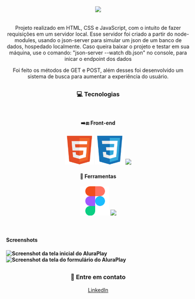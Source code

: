 <br>
<div align="center">
<img src="https://readme-typing-svg.herokuapp.com?font=Montserrat&pause=1000&color=3066BE&center=true&width=435&lines=Requisições+em+JS">
</div>
<br>
<p align="center">Projeto realizado em HTML, CSS e JavaScript, com o intuito de fazer requisições em um servidor local. Esse servidor foi criado a partir do node-modules, usando o json-server para simular um json de um banco de dados, hospedado localmente. Caso queira baixar o projeto e testar em sua máquina, use o comando: "json-server --watch db.json" no console, para inicar o endpoint dos dados</p>

<p align="center">Foi feito os métodos de GET e POST, além desses foi desenvolvido um sistema de busca para aumentar a experiência do usuário.</p>

##
<h3 align="center"> 💻 Tecnologias</h3>
<br>

<div align="center">
  
  <h4> ➡️🔚 Front-end<h4>
  <img src="https://raw.githubusercontent.com/devicons/devicon/master/icons/html5/html5-original.svg" width="80px">
  <img src="https://raw.githubusercontent.com/devicons/devicon/master/icons/css3/css3-original.svg" width="80px">
  <img src="https://icongr.am/devicon/javascript-original.svg?size=100&color=currentColor" width="80px">
  
  <h4> 🔧 Ferramentas<h4>
  <img src="https://raw.githubusercontent.com/devicons/devicon/master/icons/figma/figma-original.svg" width="80px">
  <img src="https://icongr.am/devicon/git-original.svg?size=128&color=ffffff" width="80px">
</div>
<br>

<h4>Screenshots<h4>

![Screenshot da tela inicial do AluraPlay](https://i.imgur.com/jDaxPKT.png)
![Screenshot da tela do formulário do AluraPlay](https://imgur.com/ShNADf2.png)

##

<div align="center">
<h3 align="center">📢 Entre em contato</h3>
<a href="https://www.linkedin.com/in/felipebarbour/" target="_blank">LinkedIn<a/>
</div>

